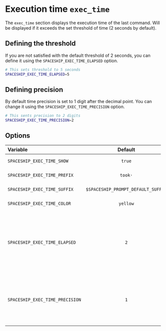 # Execution time `exec_time`

The `exec_time` section displays the execution time of the last command. Will be displayed if it exceeds the set threshold of time (2 seconds by default).

## Defining the threshold

If you are not satisfied with the default threshold of 2 seconds, you can define it using the `SPACESHIP_EXEC_TIME_ELAPSED` option.

```zsh title=".zshrc"
# This sets threshold to 5 seconds
SPACESHIP_EXEC_TIME_ELAPSED=5
```

## Defining precision

By default time precision is set to 1 digit after the decimal point. You can change it using the `SPACESHIP_EXEC_TIME_PRECISION` option.

```zsh title=".zshrc"
# This sents precision to 2 digits
SPACESHIP_EXEC_TIME_PRECISION=2
```

## Options

| Variable                        |              Default               | Meaning                                                          |
| :------------------------------ | :--------------------------------: | ---------------------------------------------------------------- |
| `SPACESHIP_EXEC_TIME_SHOW`      |               `true`               | Show section                                                     |
| `SPACESHIP_EXEC_TIME_PREFIX`    |               `took·`              | Section's prefix                                                 |
| `SPACESHIP_EXEC_TIME_SUFFIX`    | `$SPACESHIP_PROMPT_DEFAULT_SUFFIX` | Section's suffix                                                 |
| `SPACESHIP_EXEC_TIME_COLOR`     |              `yellow`              | Section's color |
| `SPACESHIP_EXEC_TIME_ELAPSED`   |                `2`                 | The minimum number of seconds for showing execution time section |
| `SPACESHIP_EXEC_TIME_PRECISION` |                `1`                 | Number of digits to use in the fractional part of the time value |
